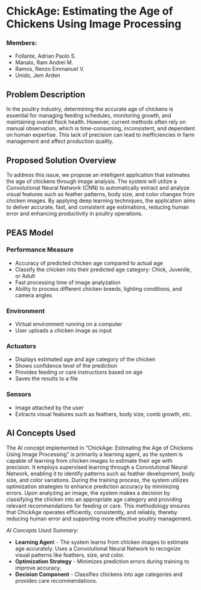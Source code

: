 # **ChickAge: Estimating the Age of Chickens Using Image Processing**

### Members:
- Follante, Adrian Paolo S.
- Manalo, Ram Andrei M.
- Ramos, Renzo Emmanuel V.
- Unido, Jem Arden 

## **Problem Description**

In the poultry industry, determining the accurate age of chickens is essential for managing feeding schedules, monitoring growth, and maintaining overall flock health. However, current methods often rely on manual observation, which is time-consuming, inconsistent, and dependent on human expertise. This lack of precision can lead to inefficiencies in farm management and affect production quality.

## **Proposed Solution Overview**

To address this issue, we propose an intelligent application that estimates the age of chickens through image analysis. The system will utilize a Convolutional Neural Network (CNN) to automatically extract and analyze visual features such as feather patterns, body size, and color changes from chicken images. By applying deep learning techniques, the application aims to deliver accurate, fast, and consistent age estimations, reducing human error and enhancing productivity in poultry operations.

## **PEAS Model**
### Performance Measure
- Accuracy of predicted chicken age compared to actual age
- Classify the chicken into their predicted age category: Chick, Juvenile, or Adult
- Fast processing time of image analyzation
- Ability to process different chicken breeds, lighting conditions, and camera angles

### Environment
- Virtual environment running on a computer
- User uploads a chicken image as input

### Actuators
- Displays estimated age and age category of the chicken
- Shows confidence level of the prediction
- Provides feeding or care instructions based on age
- Saves the results to a file

### Sensors
- Image attached by the user
- Extracts visual features such as feathers, body size, comb growth, etc.

## **AI Concepts Used**

The AI concept implemented in “ChickAge: Estimating the Age of Chickens Using Image Processing”  is primarily a learning agent, as the system is capable of learning from chicken images to estimate their age with precision. It employs supervised learning through a Convolutional Neural Network, enabling it to identify patterns such as feather development, body size, and color variations. During the training process, the system utilizes optimization strategies to enhance prediction accuracy by minimizing errors. Upon analyzing an image, the system makes a decision by classifying the chicken into an appropriate age category and providing relevant recommendations for feeding or care. This methodology ensures that ChickAge operates efficiently, consistently, and reliably, thereby reducing human error and supporting more effective poultry management.


_AI Concepts Used Summary:_

- **Learning Agen**t - The system learns from chicken images to estimate age accurately. Uses a Convolutional Neural Network to recognize visual patterns like feathers, size, and color.
- **Optimization Strategy**  - Minimizes prediction errors during training to improve accuracy.
- **Decision Component** - Classifies chickens into age categories and provides care recommendations.


